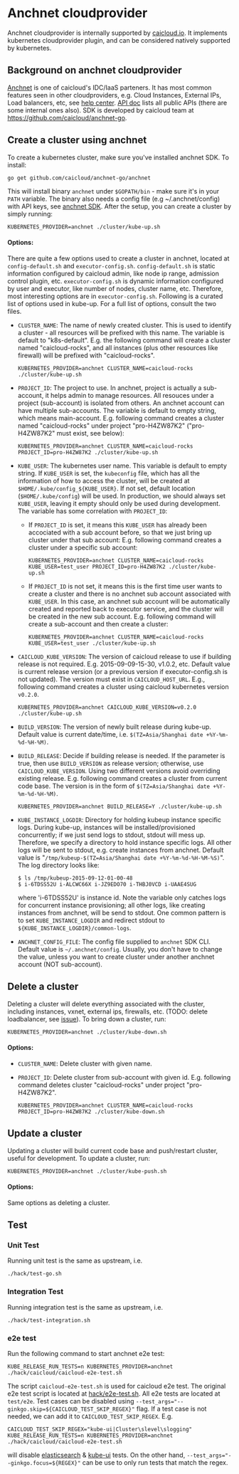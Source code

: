 # Anchnet cloudprovider

Anchnet cloudprovider is internally supported by [caicloud.io](https://caicloud.io). It implements kubernetes cloudprovider plugin, and can be considered natively supported by kubernetes.

## Background on anchnet cloudprovider

[Anchnet](http://cloud.51idc.com/) is one of caicloud's IDC/IaaS parteners. It has most common features seen in other cloudproviders, e.g. Cloud Instances, External IPs, Load
balancers, etc, see [help center](http://cloud.51idc.com/help/cloud/index.html). [API doc](http://cloud.51idc.com/help/api/index.html) lists all public APIs (there are some
internal ones also). SDK is developed by caicloud team at https://github.com/caicloud/anchnet-go.

## Create a cluster using anchnet

To create a kubernetes cluster, make sure you've installed anchnet SDK. To install:
```
go get github.com/caicloud/anchnet-go/anchnet
```

This will install binary `anchnet` under `$GOPATH/bin` - make sure it's in your `PATH` variable. The binary also needs a config file (e.g ~/.anchnet/config) with API keys,
see [anchnet SDK](https://github.com/caicloud/anchnet-go). After the setup, you can create a cluster by simply running:
```
KUBERNETES_PROVIDER=anchnet ./cluster/kube-up.sh
```

#### Options:

There are quite a few options used to create a cluster in anchnet, located at `config-default.sh` and `executor-config.sh`. `config-default.sh` is static information
configured by caicloud admin, like node ip range, admission control plugin, etc. `executor-config.sh` is dynamic information configured by user and executor, like number
of nodes, cluster name, etc. Therefore, most interesting options are in `executor-config.sh`. Following is a curated list of options used in kube-up. For a full list of
options, consult the two files.

* `CLUSTER_NAME`: The name of newly created cluster. This is used to identify a cluster - all resources will be prefixed with this name. The variable is default to
  "k8s-default". E.g. the following command will create a cluster named "caicloud-rocks", and all instances (plus other resources like firewall) will be prefixed with
  "caicloud-rocks".
  ```
  KUBERNETES_PROVIDER=anchnet CLUSTER_NAME=caicloud-rocks ./cluster/kube-up.sh
  ```

* `PROJECT_ID`: The project to use. In anchnet, project is actually a sub-account, it helps admin to manage resources. All resouces under a project (sub-account) is isolated
  from others. An anchnet account can have multiple sub-accounts. The variable is default to empty string, which means main-account. E.g. following command creates a cluster
  named "caicloud-rocks" under project "pro-H4ZW87K2" ("pro-H4ZW87K2" must exist, see below):
  ```
  KUBERNETES_PROVIDER=anchnet CLUSTER_NAME=caicloud-rocks PROJECT_ID=pro-H4ZW87K2 ./cluster/kube-up.sh
  ```

* `KUBE_USER`: The kubernetes user name. This variable is default to empty string. If `KUBE_USER` is set, the `kubeconfig` file, which has all the information of how to access
  the cluster, will be created at `$HOME/.kube/config_${KUBE_USER}`. If not set, default location (`$HOME/.kube/config`) will be used. In production, we should always set
  `KUBE_USER`, leaving it empty should only be used during development. The variable has some correlation with `PROJECT_ID`:

  * If `PROJECT_ID` is set, it means this `KUBE_USER` has already been accociated with a sub account before, so that we just bring up cluster under that sub account:
    E.g. following command creates a cluster under a specific sub account:
    ```
    KUBERNETES_PROVIDER=anchnet CLUSTER_NAME=caicloud-rocks KUBE_USER=test_user PROJECT_ID=pro-H4ZW87K2 ./cluster/kube-up.sh
    ```

  * If `PROJECT_ID` is not set, it means this is the first time user wants to create a cluster and there is no anchnet sub account associated with `KUBE_USER`. In this case,
    an anchnet sub account will be automatically created and reported back to executor service, and the cluster will be created in the new sub account. E.g. following
    command will create a sub-account and then create a cluster:
    ```
    KUBERNETES_PROVIDER=anchnet CLUSTER_NAME=caicloud-rocks KUBE_USER=test_user ./cluster/kube-up.sh
    ```

* `CAICLOUD_KUBE_VERSION`: The version of caicloud release to use if building release is not required. E.g. 2015-09-09-15-30, v1.0.2, etc. Default value is current release
  version (or a previous version if executor-config.sh is not updated). The version must exist in `CAICLOUD_HOST_URL`. E.g., following command creates a cluster using caicloud
  kubernetes version `v0.2.0`.
  ```
  KUBERNETES_PROVIDER=anchnet CAICLOUD_KUBE_VERSION=v0.2.0 ./cluster/kube-up.sh
  ```

* `BUILD_VERSION`: The version of newly built release during kube-up. Default value is current date/time, i.e. `$(TZ=Asia/Shanghai date +%Y-%m-%d-%H-%M)`.

* `BUILD_RELEASE`: Decide if building release is needed. If the parameter is true, then use `BUILD_VERSION` as release version; otherwise, use `CAICLOUD_KUBE_VERSION`. Using
  two different versions avoid overriding existing release. E.g. following command creates a cluster from current code base. The version is in the form of
  `$(TZ=Asia/Shanghai date +%Y-%m-%d-%H-%M)`.
  ```
  KUBERNETES_PROVIDER=anchnet BUILD_RELEASE=Y ./cluster/kube-up.sh
  ```

* `KUBE_INSTANCE_LOGDIR`: Directory for holding kubeup instance specific logs. During kube-up, instances will be installed/provisioned concurrently; if we just send logs to
  stdout, stdout will mess up. Therefore, we specify a directory to hold instance specific logs. All other logs will be sent to stdout, e.g. create instances from anchnet.
  Default value is "`/tmp/kubeup-$(TZ=Asia/Shanghai date +%Y-%m-%d-%H-%M-%S)`". The log directory looks like:
  ```
  $ ls /tmp/kubeup-2015-09-12-01-00-48
  $ i-6TDSS52U i-ALCWC66X i-JZ9EDO70 i-THBJ0VCD i-UAAE4SUG
  ```
  where 'i-6TDSS52U' is instance id. Note the variable only catches logs for concurrent instance provisioning; all other logs, like creating instances from anchnet, will be
  send to stdout. One common pattern is to set `KUBE_INSTANCE_LOGDIR` and redirect stdout to `${KUBE_INSTANCE_LOGDIR}/common-logs`.

* `ANCHNET_CONFIG_FILE`: The config file supplied to `anchnet` SDK CLI. Default value is `~/.anchnet/config`. Usually, you don't have to change the value, unless you want to
  create cluster under another anchnet account (NOT sub-account).

## Delete a cluster

Deleting a cluster will delete everything associated with the cluster, including instances, vxnet, external ips, firewalls, etc. (TODO: delete loadbalancer, see
[issue](https://github.com/caicloud/caicloud-kubernetes/issues/101)). To bring down a cluster, run:

```
KUBERNETES_PROVIDER=anchnet ./cluster/kube-down.sh
```

#### Options:

* `CLUSTER_NAME`: Delete cluster with given name.

* `PROJECT_ID`: Delete cluster from sub-account with given id. E.g. following command deletes cluster "caicloud-rocks" under project "pro-H4ZW87K2".
  ```
  KUBERNETES_PROVIDER=anchnet CLUSTER_NAME=caicloud-rocks PROJECT_ID=pro-H4ZW87K2 ./cluster/kube-down.sh
  ```

## Update a cluster

Updating a cluster will build current code base and push/restart cluster, useful for development. To update a cluster, run:

```
KUBERNETES_PROVIDER=anchnet ./cluster/kube-push.sh
```

#### Options:

Same options as deleting a cluster.

## Test

### Unit Test

Running unit test is the same as upstream, i.e.
```
./hack/test-go.sh
```

### Integration Test

Running integration test is the same as upstream, i.e.
```
./hack/test-integration.sh
```

### e2e test

Run the following command to start anchnet e2e test:
```
KUBE_RELEASE_RUN_TESTS=n KUBERNETES_PROVIDER=anchnet ./hack/caicloud/caicloud-e2e-test.sh
```

The script `caicloud-e2e-test.sh` is used for caicloud e2e test. The original e2e test script is located at [hack/e2e-test.sh](https://github.com/caicloud/caicloud-kubernetes/blob/master/hack/e2e-test.sh).
All e2e tests are located at `test/e2e`. Test cases can be disabled using `--test_args="--ginkgo.skip=${CAICLOUD_TEST_SKIP_REGEX}"` flag. If a test case is not needed,
we can add it to `CAICLOUD_TEST_SKIP_REGEX`. E.g.

```
CAICLOUD_TEST_SKIP_REGEX="kube-ui|Cluster\slevel\slogging" KUBE_RELEASE_RUN_TESTS=n KUBERNETES_PROVIDER=anchnet ./hack/caicloud/caicloud-e2e-test.sh
```

will disable [elasticsearch](https://github.com/caicloud/caicloud-kubernetes/blob/master/test/e2e/es_cluster_logging.go#L34) & [kube-ui](https://github.com/caicloud/caicloud-kubernetes/blob/master/test/e2e/kube-ui.go#L30)
tests. On the other hand, `--test_args="--ginkgo.focus=${REGEX}"` can be use to only run tests that match the regex.
